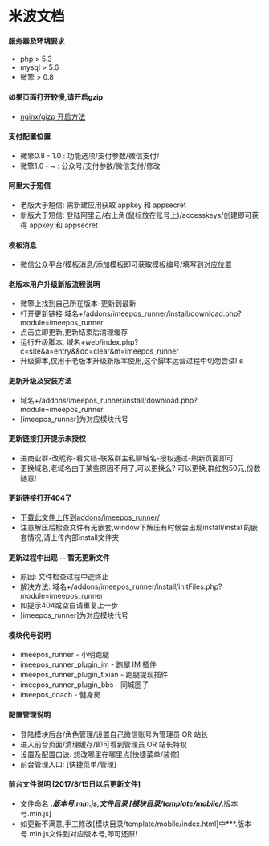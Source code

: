 # 米波文档

#### 服务器及环境要求
- php > 5.3
- mysql > 5.6
- 微擎 > 0.8

#### 如果页面打开较慢,请开启gzip
* [nginx/gizp 开启方法](nginx-gizp.md)

#### 支付配置位置
* 微擎0.8 - 1.0 : 功能选项/支付参数/微信支付/
* 微擎1.0 - ~ : 公众号/支付参数/微信支付/修改

#### 阿里大于短信
* 老版大于短信: 需新建应用获取 appkey 和 appsecret
* 新版大于短信: 登陆阿里云/右上角(鼠标放在账号上)/accesskeys/创建即可获得 appkey 和 appsecret

#### 模板消息
* 微信公众平台/模板消息/添加模板即可获取模板编号/填写到对应位置


#### 老版本用户升级新版流程说明
* 微擎上找到自己所在版本-更新到最新
* 打开更新链接 域名+/addons/imeepos_runner/install/download.php?module=imeepos_runner
* 点击立即更新,更新结束后清理缓存
* 运行升级脚本, 域名+web/index.php?c=site&a=entry&&do=clear&m=imeepos_runner
* 升级脚本,仅用于老版本升级新版本使用,这个脚本运营过程中切勿尝试!
s
#### 更新升级及安装方法
* 域名+/addons/imeepos_runner/install/download.php?module=imeepos_runner 
* [imeepos_runner]为对应模块代号

#### 更新链接打开提示未授权
* 进商业群-改昵称-看文档-联系群主私聊域名-授权通过-刷新页面即可
* 更换域名,老域名由于某些原因不用了,可以更换么? 可以更换,群红包50元,份数随意!

#### 更新链接打开404了
*  [下载此文件上传到addons/imeepos_runner/](http://meepo.com.cn/attachment/install.zip)
* 注意解压后检查文件有无嵌套,window下解压有时候会出现install/install的嵌套情况,请上传内部install文件夹

#### 更新过程中出现 -- 暂无更新文件 
* 原因: 文件检查过程中途终止
* 解决方法: 域名+/addons/imeepos_runner/install/initFiles.php?module=imeepos_runner 
* 如提示404或空白请重复上一步
* [imeepos_runner]为对应模块代号

#### 模块代号说明
* imeepos_runner - 小明跑腿
* imeepos_runner_plugin_im - 跑腿 IM 插件
* imeepos_runner_plugin_tixian - 跑腿提现插件
* imeepos_runner_plugin_bbs - 同城圈子
* imeepos_coach - 健身房


#### 配置管理说明
* 登陆模块后台/角色管理/设置自己微信账号为管理员 OR 站长
* 进入前台页面/清理缓存/即可看到管理员 OR 站长特权
* 设置及配置口诀: 想改哪里在哪里点[快捷菜单/装修]
* 前台管理入口: [快捷菜单/管理]


#### 前台文件说明 [2017/8/15日以后更新文件]
* 文件命名 ***.版本号.min.js,文件目录 [模块目录/template/mobile/***.版本号.min.js]
* 如更新不满意,手工修改[模块目录/template/mobile/index.html]中***.版本号.min.js文件到对应版本号,即可还原!